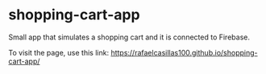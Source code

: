 # shopping-cart-app
Small app that simulates a shopping cart and it is connected to Firebase.

To visit the page, use this link:
https://rafaelcasillas100.github.io/shopping-cart-app/
